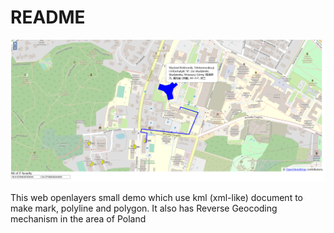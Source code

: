 # README

![](screenshot.png)

This web openlayers small demo which use kml (xml-like) document to make mark, polyline and polygon.
It also has Reverse Geocoding mechanism in the area of Poland